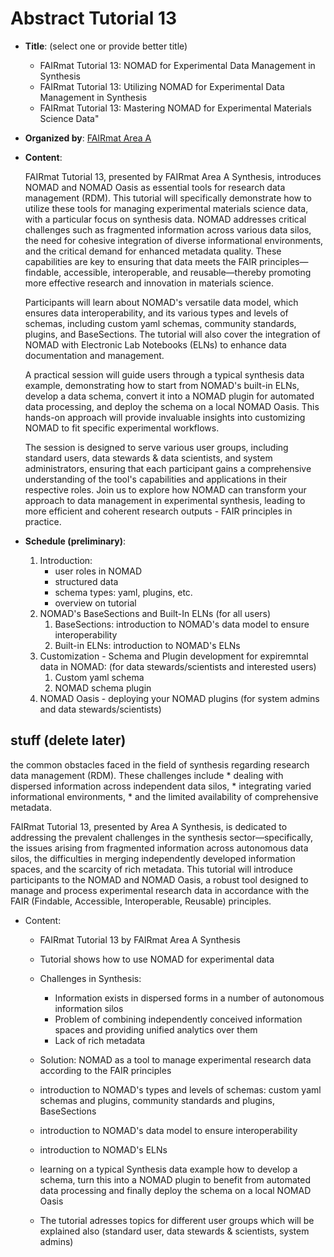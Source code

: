 # Abstract Tutorial 13

* **Title**: (select one or provide better title)
  * FAIRmat Tutorial 13: NOMAD for Experimental Data Management in Synthesis
  * FAIRmat Tutorial 13: Utilizing NOMAD for Experimental Data Management in Synthesis
  * FAIRmat Tutorial 13: Mastering NOMAD for Experimental Materials Science Data"
  
* **Organized by**: [FAIRmat Area A](https://www.fairmat-nfdi.eu/fairmat/areas-fairmat/area-a-fairmat)

* **Content**:

    FAIRmat Tutorial 13, presented by FAIRmat Area A Synthesis, introduces NOMAD and NOMAD Oasis as essential tools for research data management (RDM). This tutorial will specifically demonstrate how to utilize these tools for managing experimental materials science data, with a particular focus on synthesis data. NOMAD addresses critical challenges such as fragmented information across various data silos, the need for cohesive integration of diverse informational environments, and the critical demand for enhanced metadata quality. These capabilities are key to ensuring that data meets the FAIR principles—findable, accessible, interoperable, and reusable—thereby promoting more effective research and innovation in materials science.
    
    Participants will learn about NOMAD's versatile data model, which ensures data interoperability, and its various types and levels of schemas, including custom yaml schemas, community standards, plugins, and BaseSections. The tutorial will also cover the integration of NOMAD with Electronic Lab Notebooks (ELNs) to enhance data documentation and management.

    A practical session will guide users through a typical synthesis data example, demonstrating how to start from NOMAD's built-in ELNs, develop a data schema, convert it into a NOMAD plugin for automated data processing, and deploy the schema on a local NOMAD Oasis. This hands-on approach will provide invaluable insights into customizing NOMAD to fit specific experimental workflows.

    The session is designed to serve various user groups, including standard users, data stewards & data scientists, and system administrators, ensuring that each participant gains a comprehensive understanding of the tool's capabilities and applications in their respective roles. Join us to explore how NOMAD can transform your approach to data management in experimental synthesis, leading to more efficient and coherent research outputs - FAIR principles in practice.

* **Schedule (preliminary)**:
  1. Introduction:
     * user roles in NOMAD
     * structured data
     * schema types: yaml, plugins, etc.
     * overview on tutorial
  2. NOMAD's BaseSections and Built-In ELNs (for all users)
     1. BaseSections: introduction to NOMAD's data model to ensure interoperability
     2. Built-in ELNs: introduction to NOMAD's ELNs
  3. Customization - Schema and Plugin development for expiremntal data in NOMAD: (for data stewards/scientists and interested users)
     1. Custom yaml schema
     2. NOMAD schema plugin
  4. NOMAD Oasis - deploying your NOMAD plugins (for system admins and data stewards/scientists)
  




## stuff (delete later)
the common obstacles faced in the field of synthesis regarding research data management (RDM). These challenges include 
    * dealing with dispersed information across independent data silos, 
    * integrating varied informational environments, 
    * and the limited availability of comprehensive metadata. 

FAIRmat Tutorial 13, presented by Area A Synthesis, is dedicated to addressing the prevalent challenges in the synthesis sector—specifically, the issues arising from fragmented information across autonomous data silos, the difficulties in merging independently developed information spaces, and the scarcity of rich metadata. This tutorial will introduce participants to the NOMAD and NOMAD Oasis, a robust tool designed to manage and process experimental research data in accordance with the FAIR (Findable, Accessible, Interoperable, Reusable) principles.

* Content:
  * FAIRmat Tutorial 13 by FAIRmat Area A Synthesis
  * Tutorial shows how to use NOMAD for experimental data

  * Challenges in Synthesis: 
    *  Information exists in dispersed forms in a number of autonomous information silos
    *  Problem of combining independently conceived information spaces and providing unified analytics over them
    *  Lack of rich metadata
  * Solution: NOMAD as a tool to manage experimental research data according to the FAIR principles   
  *  introduction to NOMAD's types and levels of schemas: custom yaml schemas and plugins, community standards and plugins, BaseSections
  *  introduction to NOMAD's data model to ensure interoperability
  *  introduction to NOMAD's ELNs
  *  learning on a typical Synthesis data example how to develop a schema, turn this into a NOMAD plugin to benefit from automated data processing and finally deploy the schema on a local NOMAD Oasis
  *  The tutorial adresses topics for different user groups which will be explained also  (standard user, data stewards & scientists, system admins) 
